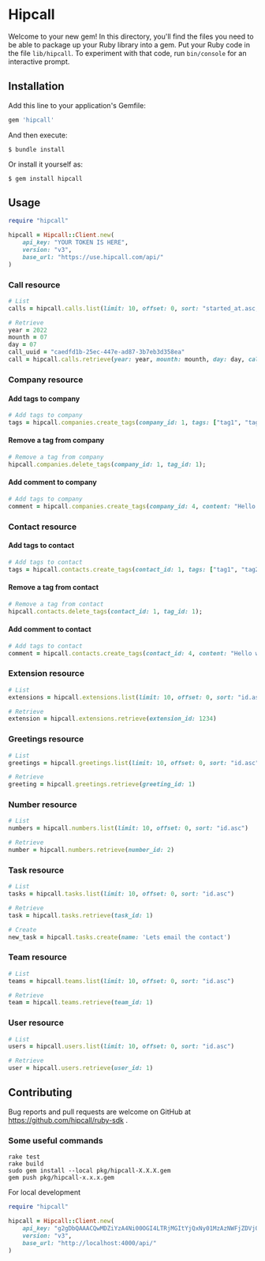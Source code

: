# Hipcall

Welcome to your new gem! In this directory, you'll find the files
you need to be able to package up your Ruby library into a gem.
Put your Ruby code in the file `lib/hipcall`. To experiment with
that code, run `bin/console` for an interactive prompt.

## Installation

Add this line to your application's Gemfile:

```ruby
gem 'hipcall'
```

And then execute:

    $ bundle install

Or install it yourself as:

    $ gem install hipcall

## Usage

```ruby
require "hipcall"

hipcall = Hipcall::Client.new(
    api_key: "YOUR TOKEN IS HERE",
    version: "v3",
    base_url: "https://use.hipcall.com/api/"
)
```

### Call resource

```ruby
# List
calls = hipcall.calls.list(limit: 10, offset: 0, sort: "started_at.asc,user_id.desc_nulls_last")

# Retrieve
year = 2022
mounth = 07
day = 07
call_uuid = "caedfd1b-25ec-447e-ad87-3b7eb3d358ea"
call = hipcall.calls.retrieve(year: year, mounth: mounth, day: day, call_uuid: call_uuid)
```

### Company resource

#### Add tags to company

```ruby
# Add tags to company
tags = hipcall.companies.create_tags(company_id: 1, tags: ["tag1", "tag2"]);
```

#### Remove a tag from company

```ruby
# Remove a tag from company
hipcall.companies.delete_tags(company_id: 1, tag_id: 1);
```

#### Add comment to company

```ruby
# Add tags to company
comment = hipcall.companies.create_tags(company_id: 4, content: "Hello world!");
```

### Contact resource

#### Add tags to contact

```ruby
# Add tags to contact
tags = hipcall.contacts.create_tags(contact_id: 1, tags: ["tag1", "tag2"]);
```

#### Remove a tag from contact

```ruby
# Remove a tag from contact
hipcall.contacts.delete_tags(contact_id: 1, tag_id: 1);
```

#### Add comment to contact

```ruby
# Add tags to contact
comment = hipcall.contacts.create_tags(contact_id: 4, content: "Hello world!");
```

### Extension resource

```ruby
# List
extensions = hipcall.extensions.list(limit: 10, offset: 0, sort: "id.asc")

# Retrieve
extension = hipcall.extensions.retrieve(extension_id: 1234)
```

### Greetings resource

```ruby
# List
greetings = hipcall.greetings.list(limit: 10, offset: 0, sort: "id.asc")

# Retrieve
greeting = hipcall.greetings.retrieve(greeting_id: 1)
```

### Number resource

```ruby
# List
numbers = hipcall.numbers.list(limit: 10, offset: 0, sort: "id.asc")

# Retrieve
number = hipcall.numbers.retrieve(number_id: 2)
```

### Task resource

```ruby
# List
tasks = hipcall.tasks.list(limit: 10, offset: 0, sort: "id.asc")

# Retrieve
task = hipcall.tasks.retrieve(task_id: 1)

# Create
new_task = hipcall.tasks.create(name: 'Lets email the contact')
```

### Team resource

```ruby
# List
teams = hipcall.teams.list(limit: 10, offset: 0, sort: "id.asc")

# Retrieve
team = hipcall.teams.retrieve(team_id: 1)
```

### User resource

```ruby
# List
users = hipcall.users.list(limit: 10, offset: 0, sort: "id.asc")

# Retrieve
user = hipcall.users.retrieve(user_id: 1)
```

## Contributing

Bug reports and pull requests are welcome on GitHub at https://github.com/hipcall/ruby-sdk .

### Some useful commands

```
rake test
rake build
sudo gem install --local pkg/hipcall-X.X.X.gem
gem push pkg/hipcall-x.x.x.gem
```

For local development

```ruby
require "hipcall"

hipcall = Hipcall::Client.new(
    api_key: "g2gDbQAAACQwMDZiYzA4Ni00OGI4LTRjMGItYjQxNy01MzAzNWFjZDVjOGFuBgBfEMd9jQFiAeNPSA.v4O0DvJ9IbzH_GOk6Uo4XpXPNpuM9GF4WvxqKmHB7Is",
    version: "v3",
    base_url: "http://localhost:4000/api/"
)
```

